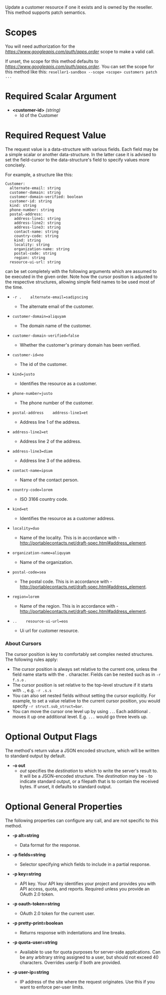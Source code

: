 Update a customer resource if one it exists and is owned by the reseller. This method supports patch semantics.
# Scopes

You will need authorization for the *https://www.googleapis.com/auth/apps.order* scope to make a valid call.

If unset, the scope for this method defaults to *https://www.googleapis.com/auth/apps.order*.
You can set the scope for this method like this: `reseller1-sandbox --scope <scope> customers patch ...`
# Required Scalar Argument
* **&lt;customer-id&gt;** *(string)*
    - Id of the Customer
# Required Request Value

The request value is a data-structure with various fields. Each field may be a simple scalar or another data-structure.
In the latter case it is advised to set the field-cursor to the data-structure's field to specify values more concisely.

For example, a structure like this:
```
Customer:
  alternate-email: string
  customer-domain: string
  customer-domain-verified: boolean
  customer-id: string
  kind: string
  phone-number: string
  postal-address:
    address-line1: string
    address-line2: string
    address-line3: string
    contact-name: string
    country-code: string
    kind: string
    locality: string
    organization-name: string
    postal-code: string
    region: string
  resource-ui-url: string

```

can be set completely with the following arguments which are assumed to be executed in the given order. Note how the cursor position is adjusted to the respective structures, allowing simple field names to be used most of the time.

* `-r .    alternate-email=sadipscing`
    - The alternate email of the customer.
* `customer-domain=aliquyam`
    - The domain name of the customer.
* `customer-domain-verified=false`
    - Whether the customer&#39;s primary domain has been verified.
* `customer-id=no`
    - The id of the customer.
* `kind=justo`
    - Identifies the resource as a customer.
* `phone-number=justo`
    - The phone number of the customer.
* `postal-address    address-line1=et`
    - Address line 1 of the address.
* `address-line2=et`
    - Address line 2 of the address.
* `address-line3=diam`
    - Address line 3 of the address.
* `contact-name=ipsum`
    - Name of the contact person.
* `country-code=lorem`
    - ISO 3166 country code.
* `kind=et`
    - Identifies the resource as a customer address.
* `locality=duo`
    - Name of the locality. This is in accordance with - http://portablecontacts.net/draft-spec.html#address_element.
* `organization-name=aliquyam`
    - Name of the organization.
* `postal-code=sea`
    - The postal code. This is in accordance with - http://portablecontacts.net/draft-spec.html#address_element.
* `region=lorem`
    - Name of the region. This is in accordance with - http://portablecontacts.net/draft-spec.html#address_element.

* `..    resource-ui-url=eos`
    - Ui url for customer resource.


### About Cursors

The cursor position is key to comfortably set complex nested structures. The following rules apply:

* The cursor position is always set relative to the current one, unless the field name starts with the `.` character. Fields can be nested such as in `-r f.s.o` .
* The cursor position is set relative to the top-level structure if it starts with `.`, e.g. `-r .s.s`
* You can also set nested fields without setting the cursor explicitly. For example, to set a value relative to the current cursor position, you would specify `-r struct.sub_struct=bar`.
* You can move the cursor one level up by using `..`. Each additional `.` moves it up one additional level. E.g. `...` would go three levels up.


# Optional Output Flags

The method's return value a JSON encoded structure, which will be written to standard output by default.

* **-o out**
    - *out* specifies the *destination* to which to write the server's result to.
      It will be a JSON-encoded structure.
      The *destination* may be `-` to indicate standard output, or a filepath that is to contain the received bytes.
      If unset, it defaults to standard output.
# Optional General Properties

The following properties can configure any call, and are not specific to this method.

* **-p alt=string**
    - Data format for the response.

* **-p fields=string**
    - Selector specifying which fields to include in a partial response.

* **-p key=string**
    - API key. Your API key identifies your project and provides you with API access, quota, and reports. Required unless you provide an OAuth 2.0 token.

* **-p oauth-token=string**
    - OAuth 2.0 token for the current user.

* **-p pretty-print=boolean**
    - Returns response with indentations and line breaks.

* **-p quota-user=string**
    - Available to use for quota purposes for server-side applications. Can be any arbitrary string assigned to a user, but should not exceed 40 characters. Overrides userIp if both are provided.

* **-p user-ip=string**
    - IP address of the site where the request originates. Use this if you want to enforce per-user limits.
